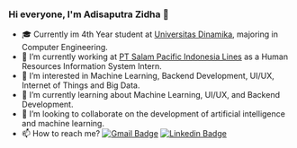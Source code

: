 ### Hi everyone, I'm Adisaputra Zidha 👋

- 🎓 Currently im 4th Year student at [Universitas Dinamika](https://dinamika.ac.id), majoring in Computer Engineering.
- 🔭 I’m currently working at [PT Salam Pacific Indonesia Lines](https://www.spil.co.id/) as a Human Resources Information System Intern.
- 👀 I’m interested in Machine Learning, Backend Development, UI/UX, Internet of Things and Big Data.
- 🌱 I’m currently learning about Machine Learning, UI/UX, and Backend Development.
- 👯 I’m looking to collaborate on the development of artificial intelligence and machine learning.
- 📫 How to reach me?
  [![Gmail Badge](https://img.shields.io/badge/-Email-c14438?style=flat&logo=Gmail&logoColor=white&link=mailto:hi.zidha@gmail.com)](mailto:hi.zidha@gmail.com)
  [![Linkedin Badge](https://img.shields.io/badge/-LinkedIn-0072b1?style=flat&logo=Linkedin&logoColor=white&link=https://www.linkedin.com/in/adisaputrazidha/)](https://www.linkedin.com/in/adisaputrazidha/)
